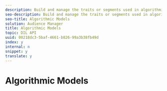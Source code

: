 ```yaml
---
description: Build and manage the traits or segments used in algorithmic modeling, also referred to as look-alike modeling. Model features are located in Audience Data > Models.
seo-description: Build and manage the traits or segments used in algorithmic modeling, also referred to as look-alike modeling. Model features are located in Audience Data > Models.
seo-title: Algorithmic Models
solution: Audience Manager
title: Algorithmic Models
topic: DIL API
uuid: 00218dc3-5baf-4661-b826-99a3b38fb49d
index: y
internal: n
snippet: y
translate: y
---
```


# Algorithmic Models

